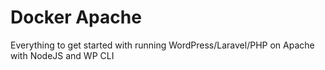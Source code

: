 # Docker Apache
Everything to get started with running WordPress/Laravel/PHP on Apache with NodeJS and WP CLI
